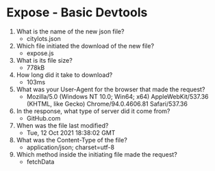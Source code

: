 # Expose - Basic Devtools
1. What is the name of the new json file?
   * citylots.json
2. Which file initiated the download of the new file?
   * expose.js
3. What is its file size?
   * 778kB
4. How long did it take to download?
   * 103ms
5. What was your User-Agent for the browser that made the request?
   * Mozilla/5.0 (Windows NT 10.0; Win64; x64) AppleWebKit/537.36 (KHTML, like Gecko) Chrome/94.0.4606.81 Safari/537.36
6. In the response, what type of server did it come from?
   * GitHub.com
7. When was the file last modified?
   * Tue, 12 Oct 2021 18:38:02 GMT
8. What was the Content-Type of the file?
   * application/json; charset=utf-8
9.  Which method inside the initiating file made the request?
    *  fetchData